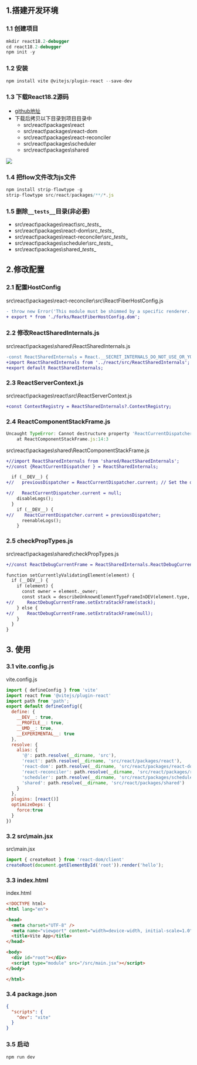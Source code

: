 ## 1.搭建开发环境
### 1.1 创建项目 
```js
mkdir react18.2-debugger
cd react18.2-debugger
npm init -y
```

### 1.2 安装
```js
npm install vite @vitejs/plugin-react --save-dev
```

### 1.3 下载React18.2源码
- [github地址](https://github.com/facebook/react/tree/v18.2.0)
- 下载后拷贝以下目录到项目目录中
  - src\react\packages\react
  - src\react\packages\react-dom
  - src\react\packages\react-reconciler
  - src\react\packages\scheduler
  - src\react\packages\shared

![](https://static.zhufengpeixun.com/copyproject_1654073226092.png)

### 1.4 把flow文件改为js文件
```js
npm install strip-flowtype -g
strip-flowtype src/react/packages/**/*.js
```

### 1.5 删除`__tests__`目录(非必要)
- src\react\packages\react\src\__tests__
- src\react\packages\react-dom\src\__tests__
- src\react\packages\react-reconciler\src\__tests__
- src\react\packages\scheduler\src\__tests__
- src\react\packages\shared\__tests__

## 2.修改配置
### 2.1 配置HostConfig
src\react\packages\react-reconciler\src\ReactFiberHostConfig.js
```diff
- throw new Error('This module must be shimmed by a specific renderer.');
+ export * from './forks/ReactFiberHostConfig.dom';
```

### 2.2 修改ReactSharedInternals.js
src\react\packages\shared\ReactSharedInternals.js
```diff
-const ReactSharedInternals = React.__SECRET_INTERNALS_DO_NOT_USE_OR_YOU_WILL_BE_FIRED;
+import ReactSharedInternals from '../react/src/ReactSharedInternals';
+export default ReactSharedInternals;
```

### 2.3 ReactServerContext.js
src\react\packages\react\src\ReactServerContext.js
```diff
+const ContextRegistry = ReactSharedInternals?.ContextRegistry;
```

### 2.4 ReactComponentStackFrame.js
```js
Uncaught TypeError: Cannot destructure property 'ReactCurrentDispatcher' of 'ReactSharedInternals_default' as it is undefined.
    at ReactComponentStackFrame.js:14:3
```

src\react\packages\shared\ReactComponentStackFrame.js
```diff
+//import ReactSharedInternals from 'shared/ReactSharedInternals';
+//const {ReactCurrentDispatcher } = ReactSharedInternals;

  if (__DEV__) {
+//   previousDispatcher = ReactCurrentDispatcher.current; // Set the dispatcher in DEV because this might be call in the render function for warnings.

+//   ReactCurrentDispatcher.current = null;
    disableLogs();
  }
    if (__DEV__) {
+//    ReactCurrentDispatcher.current = previousDispatcher;
      reenableLogs();
    }
```

### 2.5 checkPropTypes.js
src\react\packages\shared\checkPropTypes.js
```diff
+//const ReactDebugCurrentFrame = ReactSharedInternals.ReactDebugCurrentFrame;

function setCurrentlyValidatingElement(element) {
  if (__DEV__) {
    if (element) {
      const owner = element._owner;
      const stack = describeUnknownElementTypeFrameInDEV(element.type, element._source, owner ? owner.type : null);
+//     ReactDebugCurrentFrame.setExtraStackFrame(stack);
    } else {
+//     ReactDebugCurrentFrame.setExtraStackFrame(null);
    }
  }
}
```

## 3. 使用
### 3.1 vite.config.js
vite.config.js
```js
import { defineConfig } from 'vite'
import react from '@vitejs/plugin-react'
import path from 'path';
export default defineConfig({
  define: {
    __DEV__: true,
    __PROFILE__: true,
    __UMD__: true,
    __EXPERIMENTAL__: true
  },
  resolve: {
    alias: {
      '@': path.resolve(__dirname, 'src'),
      'react': path.resolve(__dirname, 'src/react/packages/react'),
      'react-dom': path.resolve(__dirname, 'src/react/packages/react-dom'),
      'react-reconciler': path.resolve(__dirname, 'src/react/packages/react-reconciler'),
      'scheduler': path.resolve(__dirname, 'src/react/packages/scheduler'),
      'shared': path.resolve(__dirname, 'src/react/packages/shared')
    }
  },
  plugins: [react()]
  optimizeDeps: {
    force:true
  }
})

```

### 3.2 src\main.jsx
src\main.jsx
```js
import { createRoot } from 'react-dom/client'
createRoot(document.getElementById('root')).render('hello');
```

### 3.3 index.html
index.html
```html
<!DOCTYPE html>
<html lang="en">

<head>
  <meta charset="UTF-8" />
  <meta name="viewport" content="width=device-width, initial-scale=1.0" />
  <title>Vite App</title>
</head>

<body>
  <div id="root"></div>
  <script type="module" src="/src/main.jsx"></script>
</body>

</html>
```


### 3.4 package.json
```json
{
  "scripts": {
    "dev": "vite"
  }
}
```

### 3.5 启动
```js
npm run dev
```